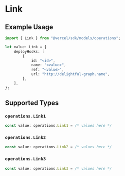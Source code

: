# Link

## Example Usage

```typescript
import { Link } from "@vercel/sdk/models/operations";

let value: Link = {
    deployHooks: [
        {
            id: "<id>",
            name: "<value>",
            ref: "<value>",
            url: "http://delightful-graph.name",
        },
    ],
};
```

## Supported Types

### `operations.Link1`

```typescript
const value: operations.Link1 = /* values here */
```

### `operations.Link2`

```typescript
const value: operations.Link2 = /* values here */
```

### `operations.Link3`

```typescript
const value: operations.Link3 = /* values here */
```

